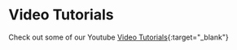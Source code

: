 # Video Tutorials

Check out some of our Youtube [Video Tutorials](https://www.youtube.com/playlist?list=PLttZcObtJJgEiyvooscEdIJvF8YAo1P-9){:target="_blank"}